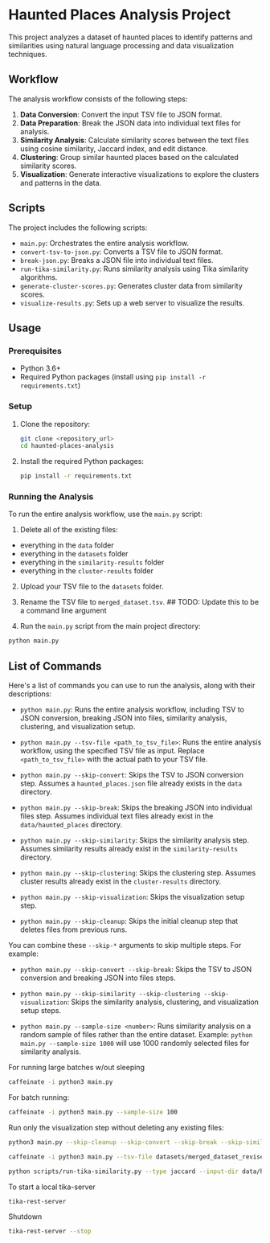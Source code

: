 # Haunted Places Analysis Project

This project analyzes a dataset of haunted places to identify patterns and similarities using natural language processing and data visualization techniques.

## Workflow

The analysis workflow consists of the following steps:

1.  **Data Conversion**: Convert the input TSV file to JSON format.
2.  **Data Preparation**: Break the JSON data into individual text files for analysis.
3.  **Similarity Analysis**: Calculate similarity scores between the text files using cosine similarity, Jaccard index, and edit distance.
4.  **Clustering**: Group similar haunted places based on the calculated similarity scores.
5.  **Visualization**: Generate interactive visualizations to explore the clusters and patterns in the data.

## Scripts

The project includes the following scripts:

*   `main.py`: Orchestrates the entire analysis workflow.
*   `convert-tsv-to-json.py`: Converts a TSV file to JSON format.
*   `break-json.py`: Breaks a JSON file into individual text files.
*   `run-tika-similarity.py`: Runs similarity analysis using Tika similarity algorithms.
*   `generate-cluster-scores.py`: Generates cluster data from similarity scores.
*   `visualize-results.py`: Sets up a web server to visualize the results.

## Usage

### Prerequisites

*   Python 3.6+
*   Required Python packages (install using `pip install -r requirements.txt`)

### Setup

1.  Clone the repository:

    ```bash
    git clone <repository_url>
    cd haunted-places-analysis
    ```

2.  Install the required Python packages:

    ```bash
    pip install -r requirements.txt
    ```

### Running the Analysis

To run the entire analysis workflow, use the `main.py` script:

1. Delete all of the existing files:
- everything in the `data` folder
- everything in the `datasets` folder
- everything in the `similarity-results` folder
- everything in the `cluster-results` folder


2. Upload your TSV file to the `datasets` folder.

3. Rename the TSV file to `merged_dataset.tsv`. ## TODO: Update this to be a command line argument

4. Run the `main.py` script from the main project directory:

```bash
python main.py
```

## List of Commands

Here's a list of commands you can use to run the analysis, along with their descriptions:

*   `python main.py`: Runs the entire analysis workflow, including TSV to JSON conversion, breaking JSON into files, similarity analysis, clustering, and visualization setup.

*   `python main.py --tsv-file <path_to_tsv_file>`: Runs the entire analysis workflow, using the specified TSV file as input. Replace `<path_to_tsv_file>` with the actual path to your TSV file.

*   `python main.py --skip-convert`: Skips the TSV to JSON conversion step. Assumes a `haunted_places.json` file already exists in the `data` directory.

*   `python main.py --skip-break`: Skips the breaking JSON into individual files step. Assumes individual text files already exist in the `data/haunted_places` directory.

*   `python main.py --skip-similarity`: Skips the similarity analysis step. Assumes similarity results already exist in the `similarity-results` directory.

*   `python main.py --skip-clustering`: Skips the clustering step. Assumes cluster results already exist in the `cluster-results` directory.

*   `python main.py --skip-visualization`: Skips the visualization setup step.

*   `python main.py --skip-cleanup`: Skips the initial cleanup step that deletes files from previous runs.

You can combine these `--skip-*` arguments to skip multiple steps. For example:

*   `python main.py --skip-convert --skip-break`: Skips the TSV to JSON conversion and breaking JSON into files steps.

*   `python main.py --skip-similarity --skip-clustering --skip-visualization`: Skips the similarity analysis, clustering, and visualization setup steps.

* `python main.py --sample-size <number>`: Runs similarity analysis on a random sample of files rather than the entire dataset. Example: `python main.py --sample-size 1000` will use 1000 randomly selected files for similarity analysis.

For running large batches w/out sleeping
```bash
caffeinate -i python3 main.py
```

For batch running:
```bash
caffeinate -i python3 main.py --sample-size 100
```


Run only the visualization step without deleting any existing files:
```bash
python3 main.py --skip-cleanup --skip-convert --skip-break --skip-similarity --skip-clustering
```

```bash
caffeinate -i python3 main.py --tsv-file datasets/merged_dataset_revised.tsv
```

```bash
python scripts/run-tika-similarity.py --type jaccard --input-dir data/haunted_places
```

To start a local tika-server
```bash
tika-rest-server
```
Shutdown
```bash
tika-rest-server --stop
```
